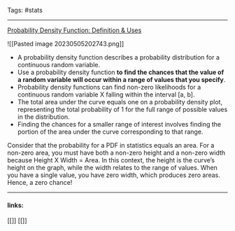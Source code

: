 
Tags: #stats

------------------------------------------
[Probability Density Function: Definition & Uses](https://statisticsbyjim.com/probability/probability-density-function/)


![[Pasted image 20230505202743.png]]

- A probability density function describes a probability distribution for a  continuous random variable.
- Use a probability density function **to find the chances that the value of a random variable will occur within a range of values that you specify**.
- Probability density functions can find non-zero likelihoods for a continuous random variable X falling within the interval [a, b].
- The total area under the curve equals one on a probability density plot, representing the total probability of 1 for the full range of possible values in the distribution.
- Finding the chances for a smaller range of interest involves finding the portion of the area under the curve corresponding to that range.

Consider that the probability for a PDF in statistics equals an area. For a non-zero area, you must have both a non-zero height and a non-zero width because Height X Width = Area. In this context, the height is the curve’s height on the graph, while the width relates to the range of values. When you have a single value, you have zero width, which produces zero areas. Hence, a zero chance!








---------------------
#### links:
[[]]
[[]]